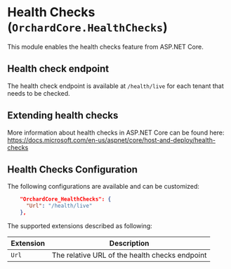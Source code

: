 # Health Checks (`OrchardCore.HealthChecks`)

This module enables the health checks feature from ASP.NET Core.

## Health check endpoint

The health check endpoint is available at `/health/live` for each  tenant that needs to be checked.

## Extending health checks

More information about health checks in ASP.NET Core can be found here: <https://docs.microsoft.com/en-us/aspnet/core/host-and-deploy/health-checks>

## Health Checks Configuration

The following configurations are available and can be customized:

```json
    "OrchardCore_HealthChecks": {
      "Url": "/health/live"
    },
```

The supported extensions described as following:

| Extension | Description |
| --- | --- |
| `Url` | The relative URL of the health checks endpoint |

